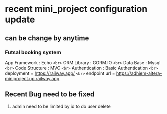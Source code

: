 # recent mini_project configuration update

## can be change by anytime

### Futsal booking system

App Framework : Echo
`<br>`
ORM Library : GORM.IO
`<br>`
Data Base : Mysql
`<br>`
Code Structure : MVC
`<br>`
Authentication : Basic Authentication
`<br>`
deployment = https://railway.app/
`<br>`
endpoint url = https://adhiem-altera-miniproject.up.railway.app

## Recent Bug need to be fixed

1. admin need to be limited by id to do user delete
